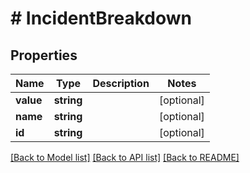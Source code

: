 # # IncidentBreakdown

## Properties

Name | Type | Description | Notes
------------ | ------------- | ------------- | -------------
**value** | **string** |  | [optional] 
**name** | **string** |  | [optional] 
**id** | **string** |  | [optional] 

[[Back to Model list]](../../README.md#documentation-for-models) [[Back to API list]](../../README.md#documentation-for-api-endpoints) [[Back to README]](../../README.md)


